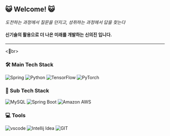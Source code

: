 ## 😺 Welcome! 😺

_도전하는 과정에서 질문을 던지고, 성취하는 과정에서 답을 찾는다_
<br>

#### 신기술의 활용으로 더 나은 미래를 개발하는 신의진 입니다.

---
<br>
### 🛠 Main Tech Stack

![Spring](https://img.shields.io/badge/Spring-6DB33F?style=flat&logo=Spring&logoColor=white)
![Python](https://img.shields.io/badge/Python-3776AB?style=flat&logo=Python&logoColor=white)
![TensorFlow](https://img.shields.io/badge/TensorFlow-FF6F00?style=flat&logo=TensorFlow&logoColor=white)
![PyTorch](https://img.shields.io/badge/PyTorch-EE4C2C?style=flat&logo=PyTorch&logoColor=white)

### 🔧 Sub Tech Stack

![MySQL](https://img.shields.io/badge/MySQL-4479A1?style=flat&logo=MySQL&logoColor=white)
![Spring Boot](https://img.shields.io/badge/Spring%20Boot-6DB33F?style=flat&logo=springboot&logoColor=white)
![Amazon AWS](https://img.shields.io/badge/Amazon%20AWS-232F3E?style=flat&logo=amazonaws&logoColor=white)

### 💻 Tools

![vscode](https://img.shields.io/badge/vscode-5C2D91?style=flat-square&logo=visual%20studio&logoColor=white)
![Intellij Idea](https://img.shields.io/badge/Intellij%20Idea-000000?style=flat&logo=intellijidea&logoColor=white)
![GIT](https://img.shields.io/badge/GIT-E44C30?style=flat-square&logo=git&logoColor=white)

